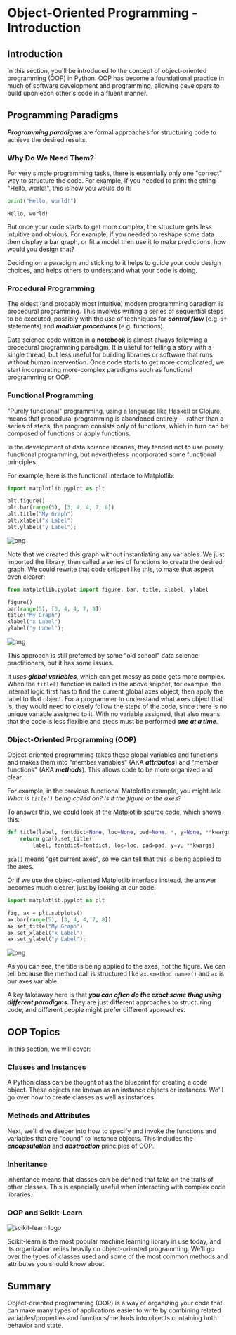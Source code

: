 # Object-Oriented Programming - Introduction

## Introduction

In this section, you'll be introduced to the concept of object-oriented programming (OOP) in Python. OOP has become a foundational practice in much of software development and programming, allowing developers to build upon each other's code in a fluent manner.

## Programming Paradigms

***Programming paradigms*** are formal approaches for structuring code to achieve the desired results.

### Why Do We Need Them?

For very simple programming tasks, there is essentially only one "correct" way to structure the code. For example, if you needed to print the string "Hello, world!", this is how you would do it:


```python
print("Hello, world!")
```

    Hello, world!


But once your code starts to get more complex, the structure gets less intuitive and obvious. For example, if you needed to reshape some data then display a bar graph, or fit a model then use it to make predictions, how would you design that?

Deciding on a paradigm and sticking to it helps to guide your code design choices, and helps others to understand what your code is doing.

### Procedural Programming

The oldest (and probably most intuitive) modern programming paradigm is procedural programming. This involves writing a series of sequential steps to be executed, possibly with the use of techniques for ***control flow*** (e.g. `if` statements) and ***modular procedures*** (e.g. functions).

Data science code written in a **notebook** is almost always following a procedural programming paradigm. It is useful for telling a story with a single thread, but less useful for building libraries or software that runs without human intervention. Once code starts to get more complicated, we start incorporating more-complex paradigms such as functional programming or OOP.

### Functional Programming

"Purely functional" programming, using a language like Haskell or Clojure, means that procedural programming is abandoned entirely -- rather than a series of steps, the program consists only of functions, which in turn can be composed of functions or apply functions.

In the development of data science libraries, they tended not to use purely functional programming, but nevertheless incorporated some functional principles.

For example, here is the functional interface to Matplotlib:


```python
import matplotlib.pyplot as plt

plt.figure()
plt.bar(range(5), [3, 4, 4, 7, 8])
plt.title("My Graph")
plt.xlabel("x Label")
plt.ylabel("y Label");
```


![png](https://github.com/learn-co-curriculum/dsc-oop-intro-v2-4/raw/master/index_files/index_6_0.png)


Note that we created this graph without instantiating any variables. We just imported the library, then called a series of functions to create the desired graph. We could rewrite that code snippet like this, to make that aspect even clearer:


```python
from matplotlib.pyplot import figure, bar, title, xlabel, ylabel

figure()
bar(range(5), [3, 4, 4, 7, 8])
title("My Graph")
xlabel("x Label")
ylabel("y Label");
```


![png](https://github.com/learn-co-curriculum/dsc-oop-intro-v2-4/raw/master/index_files/index_8_0.png)


This approach is still preferred by some "old school" data science practitioners, but it has some issues.

It uses ***global variables***, which can get messy as code gets more complex. When the `title()` function is called in the above snippet, for example, the internal logic first has to find the current global axes object, then apply the label to that object. For a programmer to understand what axes object that is, they would need to closely follow the steps of the code, since there is no unique variable assigned to it. With no variable assigned, that also means that the code is less flexible and steps must be performed ***one at a time***.

### Object-Oriented Programming (OOP)

Object-oriented programming takes these global variables and functions and makes them into "member variables" (AKA ***attributes***) and "member functions" (AKA ***methods***). This allows code to be more organized and clear.

For example, in the previous functional Matplotlib example, you might ask *What is `title()` being called on? Is it the figure or the axes?*

To answer this, we could look at the [Matplotlib source code](https://github.com/matplotlib/matplotlib/blob/v3.5.1/lib/matplotlib/pyplot.py#L3024-L3027), which shows this:

```python
def title(label, fontdict=None, loc=None, pad=None, *, y=None, **kwargs):
    return gca().set_title(
        label, fontdict=fontdict, loc=loc, pad=pad, y=y, **kwargs)
```

`gca()` means "get current axes", so we can tell that this is being applied to the axes.

Or if we use the object-oriented Matplotlib interface instead, the answer becomes much clearer, just by looking at our code:


```python
import matplotlib.pyplot as plt

fig, ax = plt.subplots()
ax.bar(range(5), [3, 4, 4, 7, 8])
ax.set_title("My Graph")
ax.set_xlabel("x Label")
ax.set_ylabel("y Label");
```


![png](https://github.com/learn-co-curriculum/dsc-oop-intro-v2-4/raw/master/index_files/index_11_0.png)


As you can see, the title is being applied to the axes, not the figure. We can tell because the method call is structured like `ax.<method name>()` and `ax` is our axes variable.

A key takeaway here is that ***you can often do the exact same thing using different paradigms***. They are just different approaches to structuring code, and different people might prefer different approaches.

## OOP Topics

In this section, we will cover:

### Classes and Instances

A Python class can be thought of as the blueprint for creating a code object. These objects are known as an instance objects or instances. We'll go over how to create classes as well as instances.

### Methods and Attributes

Next, we'll dive deeper into how to specify and invoke the functions and variables that are "bound" to instance objects. This includes the ***encapsulation*** and ***abstraction*** principles of OOP.

### Inheritance

Inheritance means that classes can be defined that take on the traits of other classes. This is especially useful when interacting with complex code libraries.

### OOP and Scikit-Learn

![scikit-learn logo](https://github.com/scikit-learn/scikit-learn/raw/main/doc/logos/scikit-learn-logo.png)

Scikit-learn is the most popular machine learning library in use today, and its organization relies heavily on object-oriented programming. We'll go over the types of classes used and some of the most common methods and attributes you should know about.

## Summary

Object-oriented programming (OOP) is a way of organizing your code that can make many types of applications easier to write by combining related variables/properties and functions/methods into objects containing both behavior and state.
